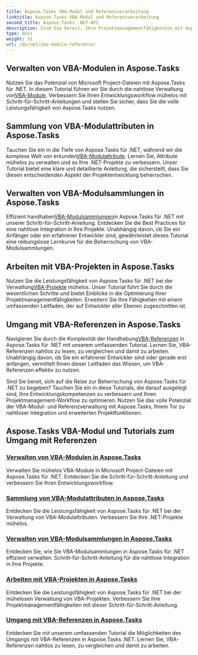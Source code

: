 ```yaml
---
title: Aspose.Tasks VBA-Modul und Referenzverarbeitung
linktitle: Aspose.Tasks VBA-Modul und Referenzverarbeitung
second_title: Aspose.Tasks .NET-API
description: Sind Sie bereit, Ihre Projektmanagementfähigkeiten mit Aspose.Tasks .NET zu erweitern? Tauchen Sie ein in unsere umfassenden Tutorials zum Umgang mit VBA-Modulen und Referenzen.
type: docs
weight: 31
url: /de/net/vba-module-reference/
---
```


## Verwalten von VBA-Modulen in Aspose.Tasks

 Nutzen Sie das Potenzial von Microsoft Project-Dateien mit Aspose.Tasks für .NET. In diesem Tutorial führen wir Sie durch die nahtlose Verwaltung von[VBA-Module](./managing-vba-modules/). Verbessern Sie Ihren Entwicklungsworkflow mühelos mit Schritt-für-Schritt-Anleitungen und stellen Sie sicher, dass Sie die volle Leistungsfähigkeit von Aspose.Tasks nutzen.

## Sammlung von VBA-Modulattributen in Aspose.Tasks

 Tauchen Sie ein in die Tiefe von Aspose.Tasks für .NET, während wir die komplexe Welt von erkunden[VBA-Modulattribute](./vba-module-attribute-collection/). Lernen Sie, Attribute mühelos zu verwalten und so Ihre .NET-Projekte zu verbessern. Unser Tutorial bietet eine klare und detaillierte Anleitung, die sicherstellt, dass Sie diesen entscheidenden Aspekt der Projektentwicklung beherrschen.

## Verwalten von VBA-Modulsammlungen in Aspose.Tasks

 Effizient handhaben[VBA-Modulsammlungen](./vba-module-collections/)in Aspose.Tasks für .NET mit unserer Schritt-für-Schritt-Anleitung. Entdecken Sie die Best Practices für eine nahtlose Integration in Ihre Projekte. Unabhängig davon, ob Sie ein Anfänger oder ein erfahrener Entwickler sind, gewährleistet dieses Tutorial eine reibungslose Lernkurve für die Beherrschung von VBA-Modulsammlungen.

## Arbeiten mit VBA-Projekten in Aspose.Tasks

 Nutzen Sie die Leistungsfähigkeit von Aspose.Tasks für .NET bei der Verwaltung[VBA-Projekte](./vba-projects/) mühelos. Unser Tutorial führt Sie durch die wesentlichen Schritte und bietet Einblicke in die Optimierung Ihrer Projektmanagementfähigkeiten. Erweitern Sie Ihre Fähigkeiten mit einem umfassenden Leitfaden, der auf Entwickler aller Ebenen zugeschnitten ist.

## Umgang mit VBA-Referenzen in Aspose.Tasks

 Navigieren Sie durch die Komplexität der Handhabung[VBA-Referenzen](./vba-references/) in Aspose.Tasks für .NET mit unserem umfassenden Tutorial. Lernen Sie, VBA-Referenzen nahtlos zu lesen, zu vergleichen und damit zu arbeiten. Unabhängig davon, ob Sie ein erfahrener Entwickler sind oder gerade erst anfangen, vermittelt Ihnen dieser Leitfaden das Wissen, um VBA-Referenzen effektiv zu nutzen.

Sind Sie bereit, sich auf die Reise zur Beherrschung von Aspose.Tasks für .NET zu begeben? Tauchen Sie ein in diese Tutorials, die darauf ausgelegt sind, Ihre Entwicklungskompetenzen zu verbessern und Ihren Projektmanagement-Workflow zu optimieren. Nutzen Sie das volle Potenzial der VBA-Modul- und Referenzverwaltung mit Aspose.Tasks, Ihrem Tor zu nahtloser Integration und erweiterten Projektfunktionen.
## Aspose.Tasks VBA-Modul und Tutorials zum Umgang mit Referenzen
### [Verwalten von VBA-Modulen in Aspose.Tasks](./managing-vba-modules/)
Verwalten Sie mühelos VBA-Module in Microsoft Project-Dateien mit Aspose.Tasks für .NET. Entdecken Sie die Schritt-für-Schritt-Anleitung und verbessern Sie Ihren Entwicklungsworkflow.
### [Sammlung von VBA-Modulattributen in Aspose.Tasks](./vba-module-attribute-collection/)
Entdecken Sie die Leistungsfähigkeit von Aspose.Tasks für .NET bei der Verwaltung von VBA-Modulattributen. Verbessern Sie Ihre .NET-Projekte mühelos.
### [Verwalten von VBA-Modulsammlungen in Aspose.Tasks](./vba-module-collections/)
Entdecken Sie, wie Sie VBA-Modulsammlungen in Aspose.Tasks für .NET effizient verwalten. Schritt-für-Schritt-Anleitung für die nahtlose Integration in Ihre Projekte.
### [Arbeiten mit VBA-Projekten in Aspose.Tasks](./vba-projects/)
Entdecken Sie die Leistungsfähigkeit von Aspose.Tasks für .NET bei der mühelosen Verwaltung von VBA-Projekten. Verbessern Sie Ihre Projektmanagementfähigkeiten mit dieser Schritt-für-Schritt-Anleitung.
### [Umgang mit VBA-Referenzen in Aspose.Tasks](./vba-references/)
Entdecken Sie mit unserem umfassenden Tutorial die Möglichkeiten des Umgangs mit VBA-Referenzen in Aspose.Tasks .NET. Lernen Sie, VBA-Referenzen nahtlos zu lesen, zu vergleichen und damit zu arbeiten.